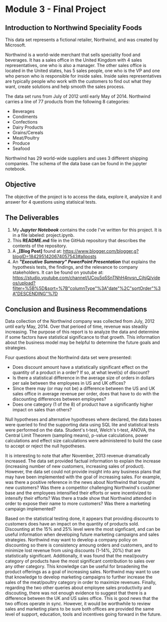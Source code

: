 
# Module 3 -  Final Project 

## Introduction to Northwind Speciality Foods 

This data set represents a fictional retailer, Northwind, and was created by Microsoft.  

Northwind is a world-wide merchant that sells speciality food and beverages.  It has a sales office in the United Kingdom with 4 sales representatives, one who is also a manager.  The other sales office is located in the United states, has 5 sales people, one who is the VP and one who person who is responsible for inside sales. Inside sales representatives are typically people who work with the customers to find out what they want, create solutions and help smooth the sales process.

The data set runs from July of 2012 until early May of 2014.  Northwind carries a line of 77 products from the following 8 categories:
 - Beverages
 - Condiments
 - Confections
 - Dairy Products
 - Grains/Cereals
 - Meat/Poultry
 - Produce
 - Seafood
 
Northwind has 29 world-wide suppliers and uses 3 different shipping companies.  The schema of the data base can be found in the jupyter notebook.

## Objective
The objective of the project is to access the data, explore it, analysize it and answer for 4 questions using statisical tests.


## The Deliverables


1. My **_Jupyter Notebook_** contains the code I've written for this project. It is in a file labeled: project.ipynb.
2. This **README.md** file in the GitHub repository that describes the contents of the repository. 
3. A **_[Blog Post]** found at: https://www.blogger.com/blogger.g?blogID=1842951420674057543#allposts
4. An **_"Executive Summary" PowerPoint Presentation_** that explains the hypothesis tests, the findings, and the relevance to company stakeholders.  It can be found on youtube at: https://studio.youtube.com/channel/UCou5q5SnTNhH4nvsn_CjhjQ/videos/upload?filter=%5B%5D&sort=%7B"columnType"%3A"date"%2C"sortOrder"%3A"DESCENDING"%7D

##  Conclusion and Business Recommendations

Data collection of the Northwind company was collected from July, 2012 until early May, 2014.  Over that perioed of time, revenue was steadily increasing.  The purpose of this report is to analyze the data and determine if some factors have statistical significance to that growth.  This information about the business model may be helpful to determine the future goals and strategies.

Four questions about the Northwind data set were presented:
- Does discount amount have a statistically significant effect on the quantity of a product in a order? If so, at what level(s) of discount?
- Is there a statistical difference in the average size of orders in dollars per sale between the employees in US and UK offices? 
- Since there may (or may not be) a difference between the US and UK sales office in average revenue per order, does that have to do with the discounting differences between employees?
- Does one category (1 of the 8) of product have a significantly higher impact on sales than others?


Null hypotheses and alternative hypotheses where declared, the data bases were queried to find the supporting data using SQL lite and statistical tests were performed on the data.  Student's t-test, Welch's t-test, ANOVA, the Central Limit Theorem (sampling means), p-value calculations, power calculations and effect size calculations were administered to build the case to accept or reject the null hypotheses.

It is interesting to note that after November, 2013 revenue dramatically increased. The data set provided factual information to explain the increase (increasing number of new customers, increasing sales of product). However, the data set could not provide insight into any business plans that may have been implemented with the goal of increasing sales. For example, was there a positive reference in the news about Northwind that brought new customers? Was there a competitor challenging Northwind's customer base and the employees intensified their efforts or were incentivized to intensify their efforts? Was there a trade show that Northwind attended in order to expose their name to more customers? Was there a marketing campaign implemented?

Based on the statistical testing done, it appears that providing discounts to customers does have an impact on the quantity of products sold.  Discounting at the 15% and 25% level were the most signficant, and can be useful information when developing future marketing campaigns and sales strategies. Northwind may want to develop a company policy on discounting so there is consistency amoung orders and customers, and to minimize lost revenue from using discounts (1-14%, 20%) that are statistically significant. Additionally, it was found that the meal/poutry category of products have the most significant contribution to sales over any other category.  This knowledge can be useful for broadening the product offerings as a goal of increasing sales.  Northwind may want to use that knowledge to develop marketing campaigns to further increase the sales of the meat/poultry category in order to maximize revenues. Finally, regarding the two other queries about employee sales productivity and discouting, there was not enough evidence to suggest that there is a difference between the UK and US sales office.  This is good news that the two offices operate in sync.  However, it would be worthwhile to review sales and marketing plans to be sure both offices are provided the same level of support, education, tools and incentives going forward in the future.